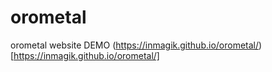 # orometal
orometal website
DEMO (https://inmagik.github.io/orometal/)[https://inmagik.github.io/orometal/]
